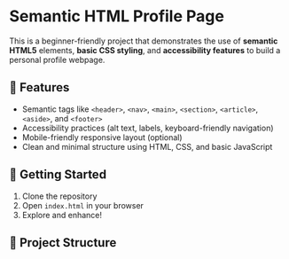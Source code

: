 # Semantic HTML Profile Page

This is a beginner-friendly project that demonstrates the use of **semantic HTML5** elements, **basic CSS styling**, and **accessibility features** to build a personal profile webpage.

## 🧠 Features
- Semantic tags like `<header>`, `<nav>`, `<main>`, `<section>`, `<article>`, `<aside>`, and `<footer>`
- Accessibility practices (alt text, labels, keyboard-friendly navigation)
- Mobile-friendly responsive layout (optional)
- Clean and minimal structure using HTML, CSS, and basic JavaScript

## 🚀 Getting Started
1. Clone the repository  
2. Open `index.html` in your browser  
3. Explore and enhance!

## 📁 Project Structure
